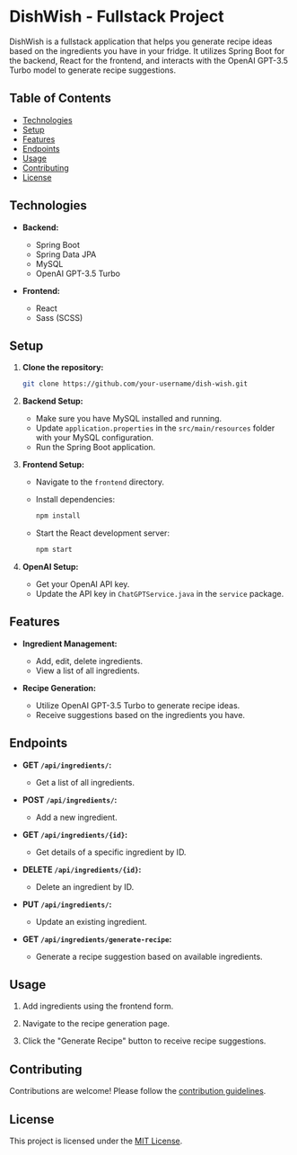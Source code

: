 # DishWish - Fullstack Project

DishWish is a fullstack application that helps you generate recipe ideas based on the ingredients you have in your fridge. It utilizes Spring Boot for the backend, React for the frontend, and interacts with the OpenAI GPT-3.5 Turbo model to generate recipe suggestions.

## Table of Contents
- [Technologies](#technologies)
- [Setup](#setup)
- [Features](#features)
- [Endpoints](#endpoints)
- [Usage](#usage)
- [Contributing](#contributing)
- [License](#license)

## Technologies

- **Backend:**
  - Spring Boot
  - Spring Data JPA
  - MySQL
  - OpenAI GPT-3.5 Turbo

- **Frontend:**
  - React
  - Sass (SCSS)

## Setup

1. **Clone the repository:**

    ```bash
    git clone https://github.com/your-username/dish-wish.git
    ```

2. **Backend Setup:**

    - Make sure you have MySQL installed and running.
    - Update `application.properties` in the `src/main/resources` folder with your MySQL configuration.
    - Run the Spring Boot application.

3. **Frontend Setup:**

    - Navigate to the `frontend` directory.
    - Install dependencies:

        ```bash
        npm install
        ```

    - Start the React development server:

        ```bash
        npm start
        ```

4. **OpenAI Setup:**

    - Get your OpenAI API key.
    - Update the API key in `ChatGPTService.java` in the `service` package.

## Features

- **Ingredient Management:**
  - Add, edit, delete ingredients.
  - View a list of all ingredients.

- **Recipe Generation:**
  - Utilize OpenAI GPT-3.5 Turbo to generate recipe ideas.
  - Receive suggestions based on the ingredients you have.

## Endpoints

- **GET `/api/ingredients/`:**
  - Get a list of all ingredients.

- **POST `/api/ingredients/`:**
  - Add a new ingredient.

- **GET `/api/ingredients/{id}`:**
  - Get details of a specific ingredient by ID.

- **DELETE `/api/ingredients/{id}`:**
  - Delete an ingredient by ID.

- **PUT `/api/ingredients/`:**
  - Update an existing ingredient.

- **GET `/api/ingredients/generate-recipe`:**
  - Generate a recipe suggestion based on available ingredients.

## Usage

1. Add ingredients using the frontend form.

2. Navigate to the recipe generation page.

3. Click the "Generate Recipe" button to receive recipe suggestions.

## Contributing

Contributions are welcome! Please follow the [contribution guidelines](CONTRIBUTING.md).

## License

This project is licensed under the [MIT License](LICENSE).
